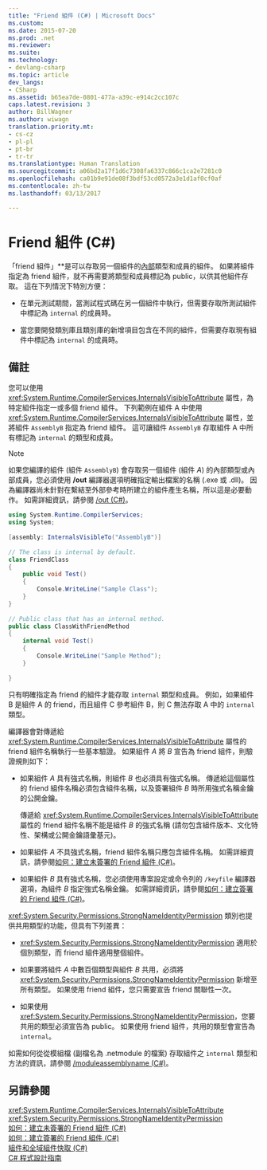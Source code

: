 ```yaml
---
title: "Friend 組件 (C#) | Microsoft Docs"
ms.custom: 
ms.date: 2015-07-20
ms.prod: .net
ms.reviewer: 
ms.suite: 
ms.technology:
- devlang-csharp
ms.topic: article
dev_langs:
- CSharp
ms.assetid: b65ea7de-0801-477a-a39c-e914c2cc107c
caps.latest.revision: 3
author: BillWagner
ms.author: wiwagn
translation.priority.mt:
- cs-cz
- pl-pl
- pt-br
- tr-tr
ms.translationtype: Human Translation
ms.sourcegitcommit: a06bd2a17f1d6c7308fa6337c866c1ca2e7281c0
ms.openlocfilehash: ca01b9e91de08f3bdf53cd0572a3e1d1af0cf0af
ms.contentlocale: zh-tw
ms.lasthandoff: 03/13/2017

---
```

# <a name="friend-assemblies-c"></a>Friend 組件 (C#)
「friend 組件」**是可以存取另一個組件的[內部](../../../../csharp/language-reference/keywords/internal.md)類型和成員的組件。 如果將組件指定為 friend 組件，就不再需要將類型和成員標記為 public，以供其他組件存取。 這在下列情況下特別方便：  
  
-   在單元測試期間，當測試程式碼在另一個組件中執行，但需要存取所測試組件中標記為 `internal` 的成員時。  
  
-   當您要開發類別庫且類別庫的新增項目包含在不同的組件，但需要存取現有組件中標記為 `internal` 的成員時。  
  
## <a name="remarks"></a>備註  
 您可以使用 <xref:System.Runtime.CompilerServices.InternalsVisibleToAttribute> 屬性，為特定組件指定一或多個 friend 組件。 下列範例在組件 A 中使用 <xref:System.Runtime.CompilerServices.InternalsVisibleToAttribute> 屬性，並將組件 `AssemblyB` 指定為 friend 組件。 這可讓組件 `AssemblyB` 存取組件 A 中所有標記為 `internal` 的類型和成員。  
  
> [!NOTE]
>  如果您編譯的組件 (組件 `AssemblyB`) 會存取另一個組件 (組件 *A*) 的內部類型或內部成員，您必須使用 **/out** 編譯器選項明確指定輸出檔案的名稱 (.exe 或 .dll)。 因為編譯器尚未針對在繫結至外部參考時所建立的組件產生名稱，所以這是必要動作。 如需詳細資訊，請參閱 [/out (C#)](../../../../csharp/language-reference/compiler-options/out-compiler-option.md)。  
  
```csharp  
using System.Runtime.CompilerServices;  
using System;  
  
[assembly: InternalsVisibleTo("AssemblyB")]  
  
// The class is internal by default.  
class FriendClass  
{  
    public void Test()  
    {  
        Console.WriteLine("Sample Class");  
    }  
}  
  
// Public class that has an internal method.  
public class ClassWithFriendMethod  
{  
    internal void Test()  
    {  
        Console.WriteLine("Sample Method");  
    }  
  
}  
```  
  
 只有明確指定為 friend 的組件才能存取 `internal` 類型和成員。 例如，如果組件 B 是組件 A 的 friend，而且組件 C 參考組件 B，則 C 無法存取 A 中的 `internal` 類型。  
  
 編譯器會對傳遞給 <xref:System.Runtime.CompilerServices.InternalsVisibleToAttribute> 屬性的 friend 組件名稱執行一些基本驗證。 如果組件 *A* 將 *B* 宣告為 friend 組件，則驗證規則如下：  
  
-   如果組件 *A* 具有強式名稱，則組件 *B* 也必須具有強式名稱。 傳遞給這個屬性的 friend 組件名稱必須包含組件名稱，以及簽署組件 *B* 時所用強式名稱金鑰的公開金鑰。  
  
     傳遞給 <xref:System.Runtime.CompilerServices.InternalsVisibleToAttribute> 屬性的 friend 組件名稱不能是組件 *B* 的強式名稱 (請勿包含組件版本、文化特性、架構或公開金鑰語彙基元)。  
  
-   如果組件 *A* 不具強式名稱，friend 組件名稱只應包含組件名稱。 如需詳細資訊，請參閱[如何：建立未簽署的 Friend 組件 (C#)](../../../../csharp/programming-guide/concepts/assemblies-gac/how-to-create-unsigned-friend-assemblies.md)。  
  
-   如果組件 *B* 具有強式名稱，您必須使用專案設定或命令列的 `/keyfile` 編譯器選項，為組件 *B* 指定強式名稱金鑰。 如需詳細資訊，請參閱[如何：建立簽署的 Friend 組件 (C#)](../../../../csharp/programming-guide/concepts/assemblies-gac/how-to-create-signed-friend-assemblies.md)。  
  
 <xref:System.Security.Permissions.StrongNameIdentityPermission> 類別也提供共用類型的功能，但具有下列差異：  
  
-   <xref:System.Security.Permissions.StrongNameIdentityPermission> 適用於個別類型，而 friend 組件適用整個組件。  
  
-   如果要將組件 *A* 中數百個類型與組件 *B* 共用，必須將 <xref:System.Security.Permissions.StrongNameIdentityPermission> 新增至所有類型。 如果使用 friend 組件，您只需要宣告 friend 關聯性一次。  
  
-   如果使用 <xref:System.Security.Permissions.StrongNameIdentityPermission>，您要共用的類型必須宣告為 public。 如果使用 friend 組件，共用的類型會宣告為 `internal`。  
  
 如需如何從從模組檔 (副檔名為 .netmodule 的檔案) 存取組件之 `internal` 類型和方法的資訊，請參閱 [/moduleassemblyname (C#)](../../../../csharp/language-reference/compiler-options/moduleassemblyname-compiler-option.md)。  
  
## <a name="see-also"></a>另請參閱  
 <xref:System.Runtime.CompilerServices.InternalsVisibleToAttribute>   
 <xref:System.Security.Permissions.StrongNameIdentityPermission>   
 [如何：建立未簽署的 Friend 組件 (C#)](../../../../csharp/programming-guide/concepts/assemblies-gac/how-to-create-unsigned-friend-assemblies.md)   
 [如何：建立簽署的 Friend 組件 (C#)](../../../../csharp/programming-guide/concepts/assemblies-gac/how-to-create-signed-friend-assemblies.md)   
 [組件和全域組件快取 (C#)](../../../../csharp/programming-guide/concepts/assemblies-gac/index.md)   
 [C# 程式設計指南](../../../../csharp/programming-guide/index.md)
